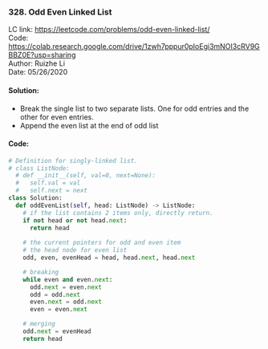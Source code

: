 ### 328. Odd Even Linked List
LC link: https://leetcode.com/problems/odd-even-linked-list/  
Code: https://colab.research.google.com/drive/1zwh7pppur0pIoEgi3mNOI3cRV9GBBZ0E?usp=sharing  
Author: Ruizhe Li  
Date: 05/26/2020

#### Solution:
* Break the single list to two separate lists. 
One for odd entries and the other for even entries.  
* Append the even list at the end of odd list

#### Code:
```python
# Definition for singly-linked list.
# class ListNode:
  # def __init__(self, val=0, next=None):
  #   self.val = val
  #   self.next = next
class Solution:
  def oddEvenList(self, head: ListNode) -> ListNode:
    # if the list contains 2 items only, directly return.
    if not head or not head.next:
      return head
    
    # the current pointers for odd and even item
    # the head node for even list
    odd, even, evenHead = head, head.next, head.next

    # breaking
    while even and even.next:
      odd.next = even.next
      odd = odd.next
      even.next = odd.next
      even = even.next

    # merging 
    odd.next = evenHead
    return head
```